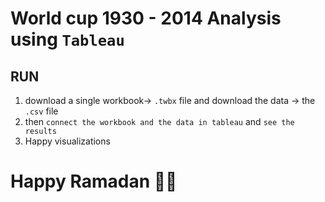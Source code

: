# World cup 1930 - 2014 Analysis using `Tableau`

## RUN

1. download a single workbook-> `.twbx` file and download the data -> the `.csv` file
2. then `connect the workbook and the data in tableau` and `see the results`
3. Happy visualizations



# Happy Ramadan 🌙💡
